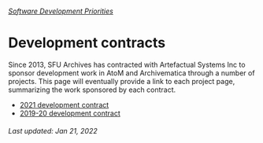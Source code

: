 ###### [Software Development Priorities](../README.md)

# Development contracts

Since 2013, SFU Archives has contracted with Artefactual Systems Inc to sponsor development work in AtoM and Archivematica through a number of projects. This page will eventually provide a link to each project page, summarizing the work sponsored by each contract.
- [2021 development contract](2021.md)
- [2019-20 development contract](2019-20.md)

###### Last updated: Jan 21, 2022
